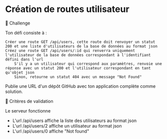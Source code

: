 
# Création de routes utilisateur
💪 Challenge


Ton défi consiste à :

    Créer une route GET /api/users, cette route doit renvoyer un statut 200 et une liste d'utilisateurs de la base de données au format json
    Créez une route GET /api/users/:id qui renverra uniquement l'utilisateur de la base de données correspondant à l'identifiant défini dans l'url
        S'il y a un utilisateur qui correspond aux paramètres, renvoie une réponse avec un statut 200 et l'utilisateur correspondant en tant qu'objet json
        Sinon, retourne un statut 404 avec un message "Not Found"

Publie une URL d'un dépôt GitHub avec ton application complète comme solution.

🧐 Critères de validation

Le serveur fonctionne
* L'url /api/users affiche la liste des utilisateurs au format json
* L'url /api/users/2 affiche un utilisateur au format json
* L'url /api/users/0 affiche "Not found"